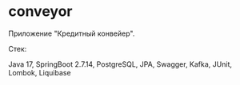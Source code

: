 # conveyor


Приложение "Кредитный конвейер". 

Стек:

Java 17, SpringBoot 2.7.14, PostgreSQL, JPA, Swagger, Kafka, JUnit, Lombok, Liquibase